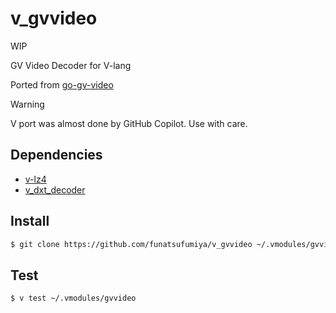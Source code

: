 # v_gvvideo

WIP

GV Video Decoder for V-lang 

Ported from [go-gv-video](https://github.com/funatsufumiya/go-gv-video/)

> [!WARNING]
> V port was almost done by GitHub Copilot. Use with care.

## Dependencies

- [v-lz4](https://github.com/funatsufumiya/v-lz4/)
- [v_dxt_decoder](https://github.com/funatsufumiya/v_dxt_decoder/)

## Install

```bash
$ git clone https://github.com/funatsufumiya/v_gvvideo ~/.vmodules/gvvideo
```

## Test

```bash
$ v test ~/.vmodules/gvvideo
```

